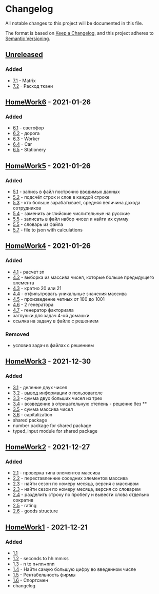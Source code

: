# Changelog
All notable changes to this project will be documented in this file.

The format is based on [Keep a Changelog](https://keepachangelog.com/en/1.0.0/),
and this project adheres to [Semantic Versioning](https://semver.org/spec/v2.0.0.html).

## [Unreleased]
### Added
- [7.1] - Matrix
- [7.2] - Расход ткани

## [HomeWork6] - 2021-01-26
### Added
- [6.1](https://github.com/ArtemNikolaev/course-python-essential/issues/38) - светофор
- [6.2](https://github.com/ArtemNikolaev/course-python-essential/issues/39) - дорога
- [6.3](https://github.com/ArtemNikolaev/course-python-essential/issues/40) - Worker
- [6.4](https://github.com/ArtemNikolaev/course-python-essential/issues/41) - Car
- [6.5](https://github.com/ArtemNikolaev/course-python-essential/issues/42) - Stationery

## [HomeWork5] - 2021-01-26
### Added
- [5.1](https://github.com/ArtemNikolaev/course-python-essential/issues/30) - запись в файл построчно вводимых данных
- [5.2](https://github.com/ArtemNikolaev/course-python-essential/issues/31) - подсчёт строк и слов в каждой строке 
- [5.3](https://github.com/ArtemNikolaev/course-python-essential/issues/33) - кто больше зарабатывает, средняя величина дохода сотрудников
- [5.4](https://github.com/ArtemNikolaev/course-python-essential/issues/34) - заменить английские числительные на русские
- [5.5](https://github.com/ArtemNikolaev/course-python-essential/issues/35) - записать в файл набор чисел и найти их сумму
- [5.5](https://github.com/ArtemNikolaev/course-python-essential/issues/36) - словарь из файла
- [5.7](https://github.com/ArtemNikolaev/course-python-essential/issues/37) - file to json with calculations

## [HomeWork4] - 2021-01-26
### Added
- [4.1](https://github.com/ArtemNikolaev/course-python-essential/issues/22) - расчет зп
- [4.2](https://github.com/ArtemNikolaev/course-python-essential/issues/23) - выборка из массива чисел, которые больше предыдущего элемента
- [4.3](https://github.com/ArtemNikolaev/course-python-essential/issues/24) - кратно 20 или 21
- [4.4](https://github.com/ArtemNikolaev/course-python-essential/issues/25) - отфильтровать уникальные значения массива
- [4.5](https://github.com/ArtemNikolaev/course-python-essential/issues/26) - произведение четных от 100 до 1001
- [4.6](https://github.com/ArtemNikolaev/course-python-essential/issues/27) - 2 генератора
- [4.7](https://github.com/ArtemNikolaev/course-python-essential/issues/28) - генератор факториала
- заглушки для задач 4-ой домашки
- ссылка на задачу в файле с решением

### Removed
- условия задач в файлах с решением

## [HomeWork3] - 2021-12-30
### Added
- [3.1] - деление двух чисел
- [3.2] - вывод информации о пользователе
- [3.3] - сумма двух больших чисел из трех
- [3.4] - возведение в отрицательную степень - решение без **
- [3.5] - сумма массива чисел
- [3.6] - capitalization
- shared package
- number package for shared package
- typed_input module for shared package

## [HomeWork2] - 2021-12-27
### Added
- [2.1] - проверка типа элементов массива
- [2.2] - переставленние соседних элементов массива
- [2.3] - найти сезон по номеру месяца, версия с массивом
- [2.3] - найти сезон по номеру месяца, версия со словарем
- [2.4] - разделить строку по пробелу и вывести слова отдельно сократив
- [2.5] - rating
- [2.6] - goods structure

## [HomeWork1] - 2021-12-21
### Added
- [1.1]
- [1.2] - seconds to hh:mm:ss
- [1.3] - n to n+nn+nnn
- [1.4] - Найти самую большую цифру во введенном числе
- [1.5] - Рентабельность фирмы
- [1.6] - Спортсмен
- changelog

[7.1]: https://github.com/ArtemNikolaev/course-python-essential/issues/44
[7.2]: https://github.com/ArtemNikolaev/course-python-essential/issues/45

[3.1]: https://github.com/ArtemNikolaev/course-python-essential/issues/9
[3.2]: https://github.com/ArtemNikolaev/course-python-essential/issues/8
[3.3]: https://github.com/ArtemNikolaev/course-python-essential/issues/7
[3.4]: https://github.com/ArtemNikolaev/course-python-essential/issues/4
[3.5]: https://github.com/ArtemNikolaev/course-python-essential/issues/5
[3.6]: https://github.com/ArtemNikolaev/course-python-essential/issues/6

[2.1]: https://github.com/ArtemNikolaev/course-python-essential/issues/16
[2.2]: https://github.com/ArtemNikolaev/course-python-essential/issues/17
[2.3]: https://github.com/ArtemNikolaev/course-python-essential/issues/18
[2.3]: https://github.com/ArtemNikolaev/course-python-essential/issues/19
[2.4]: https://github.com/ArtemNikolaev/course-python-essential/issues/19
[2.5]: https://github.com/ArtemNikolaev/course-python-essential/issues/20
[2.6]: https://github.com/ArtemNikolaev/course-python-essential/issues/21

[1.1]: https://github.com/ArtemNikolaev/course-python-essential/issues/10
[1.2]: https://github.com/ArtemNikolaev/course-python-essential/issues/11
[1.3]: https://github.com/ArtemNikolaev/course-python-essential/issues/12
[1.4]: https://github.com/ArtemNikolaev/course-python-essential/issues/13
[1.5]: https://github.com/ArtemNikolaev/course-python-essential/issues/14
[1.6]: https://github.com/ArtemNikolaev/course-python-essential/issues/15

[Unreleased]: https://github.com/ArtemNikolaev/course-python-essential/compare/hw6...HEAD
[HomeWork6]: https://github.com/ArtemNikolaev/course-python-essential/compare/hw5...hw6
[HomeWork5]: https://github.com/ArtemNikolaev/course-python-essential/compare/hw4...hw5
[HomeWork4]: https://github.com/ArtemNikolaev/course-python-essential/compare/hw3...hw4
[HomeWork3]: https://github.com/ArtemNikolaev/course-python-essential/compare/hw2...hw3
[HomeWork2]: https://github.com/ArtemNikolaev/course-python-essential/compare/hw1...hw2
[HomeWork1]: https://github.com/ArtemNikolaev/course-python-essential/releases/tag/hw1